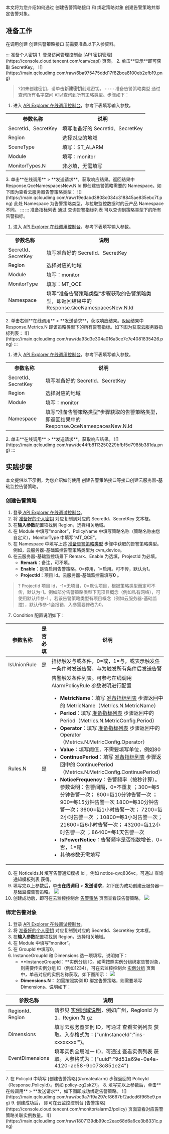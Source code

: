 本文将为您介绍如何通过 <dx-tag-link link="https://cloud.tencent.com/document/product/248/51287" tag="API">创建告警策略接口</dx-tag-link> 和 <dx-tag-link link="https://cloud.tencent.com/document/product/248/40421" tag="API">绑定策略对象</dx-tag-link> 创建告警策略并绑定告警对象。







## 准备工作[](id:preparationsteps)

在调用创建 <dx-tag-link link="https://cloud.tencent.com/document/product/248/51287" tag="API">创建告警策略接口</dx-tag-link> 前需要准备以下入参资料。



<dx-tabs>
::: 准备个人密钥
 1. 登录访问管理控制台 [API 密钥管理](https://console.cloud.tencent.com/cam/capi) 页面。
 2. 单击**显示**即可获取 SecretKey。
 ![](https://main.qcloudimg.com/raw/6ba975475ddd17f82bca8100eb2efb19.png)

> ?如未创建密钥，请单击**新建密钥**创建密钥。
 :::
 ::: 准备告警策略类型
 通过 <dx-tag-link link="https://cloud.tencent.com/document/product/248/48683" tag="API">查询所有名字空间</dx-tag-link> 可以查询到所有策略类型。步骤如下：
1. 进入 [API Explorer 在线调用控制台](https://console.cloud.tencent.com/api/explorer?Product=monitor&Version=2018-07-24&Action=DescribeAllNamespaces)，参考下表填写输入参数。
<table>
	<tr>
	<th>参数名称</th>
	<th>说明</th>
	</tr>
	<tr>
		<td>SecretId、SecretKey</td>
		<td>填写准备好的 SecretId、SecretKey</td>
	</tr>
	<tr>
		<td>Region</td>
		<td>选择对应的地域</td>
	</tr>
	<tr>
		<td>SceneType</td>
		<td>填写：ST_ALARM</td>
	</tr>
	<tr>
		<td>Module</td>
		<td>填写：monitor</td>
	</tr>
	<tr>
		<td>MonitorTypes.N </td>
		<td>非必填，无需填写</td>
	</tr>
</table>
3. 单击**在线调用** > **发送请求**，获取响应结果。返回结果中 Response.QceNamespacesNew.N.Id 即创建告警策略需要的 Namespace。如下图为查看云服务器告警策略类型：
![](https://main.qcloudimg.com/raw/19edabd3808c034c318845ae835ebc7f.png)
<dx-alert infotype="notice" title="">
此处 Namespace 为告警策略类型，与拉取监控数据时的云产品 Namespace 不同。
</dx-alert>
:::
::: 准备指标列表
通过 <dx-tag-link link="https://cloud.tencent.com/document/product/248/51283" tag="API">查询告警指标列表</dx-tag-link> 可以查询到策略类型下的所有告警指标。

1. 进入 [API Explorer 在线调用控制台](https://console.cloud.tencent.com/api/explorer?Product=monitor&Version=2018-07-24&Action=DescribeAlarmMetrics)，参考下表填写输入参数。
<table>
	<tr>
	<th>参数名称</th>
	<th>说明</th>
	</tr>
	<tr>
		<td>SecretId、SecretKey</td>
		<td>填写准备好的 SecretId、SecretKey</td>
	</tr>
	<tr>
		<td>Region</td>
		<td>选择对应的地域</td>
	</tr>
	<tr>
		<td>Module</td>
		<td>填写：monitor</td>
	</tr>
		<tr>
		<td>MonitorType</td>
		<td>填写：MT_QCE</td>
	</tr>
	<tr>
		<td>Namespace</td>
		<td>填写“准备告警策略类型”步骤获取的告警策略类型，即返回结果中的 Response.QceNamespacesNew.N.Id</td>
	</tr>
</table>
2. 单击右侧**在线调用** > **发送请求**，获取响应结果。返回结果中 Response.Metrics.N 即该策略类型下的所有告警指标。如下图为获取云服务器指标列表：
 ![](https://main.qcloudimg.com/raw/da93d3e304a016a3ce7c7e4081835426.png)
:::


1. 进入 [API Explorer 在线调用控制台](https://console.cloud.tencent.com/api/explorer?Product=monitor&Version=2018-07-24&Action=DescribeAlarmEvents&SignVersion=)，参考下表填写输入参数。
<table>
	<tr>
	<th>参数名称</th>
	<th>说明</th>
	</tr>
	<tr>
		<td>SecretId、SecretKey</td>
		<td>填写准备好的 SecretId、SecretKey</td>
	</tr>
	<tr>
		<td>Region</td>
		<td>选择对应的地域</td>
	</tr>
	<tr>
		<td>Module</td>
		<td>填写：monitor</td>
	</tr>
	<tr>
		<td>Namespace</td>
		<td>填写“准备告警策略类型”步骤获取的告警策略类型，即返回结果中的 Response.QceNamespacesNew.N.Id</td>
	</tr>
</table>
2. 单击**在线调用** > **发送请求**，获取响应结果。
  ![](https://main.qcloudimg.com/raw/de44fb8113250229bfbf5d7985b381da.png)
   :::
</dx-tabs>


## 实践步骤

本文提供以下示例，为您介绍如何使用  <dx-tag-link link="https://cloud.tencent.com/document/product/248/51287" tag="API">创建告警策略接口</dx-tag-link>等接口创建云服务器-基础监控告警策略。

### 创建告警策略[](id:createalarm)

1. 登录[ API Explorer 在线调试控制台](https://console.cloud.tencent.com/api/explorer?Product=monitor&Version=2018-07-24&Action=CreateAlarmPolicy&SignVersion=)。
2. 将 [准备好的个人密钥](#preparationsteps) 对应复制到对应的 SecretId、SecretKey 文本框。
3. 在**输入参数**配置项找到 Region，选择相关地域。
4. 在 Module 中填写“monitor”，PolicyName 中填写策略名称（策略名称由您自定义），MonitorType 中填写“MT_QCE”。
5. 在 Namespace 中填写上述 [准备告警策略类型](#preparationsteps) 步骤中获取的告警策略类型。例如，云服务器-基础监控告警策略类型为 cvm_device。
6. 在云服务器-基础监控场景下 Remark、Enable 为选填，ProjectId 为必填。
	- **Remark**：备注，可不填。
	- **Enable**：是否启用告警策略。0=停用，1=启用。可不传，默认为1。
	- **ProjectId**：项目 Id。云服务器-基础监控需填写**0** 。
> ? ProjectId 项目 Id，-1=无项目，0=默认项目，根据策略类型而定可不传，默认为-1。例如部分告警策略类型下无项目概念（例如私有网络），可使用默认传参-1 。若该告警策略类型有项目概念（例如云服务器-基础监控），默认传参-1会报错，入参需要修改为0。
7. Condition 配置说明如下：
<table>
<thead>
<tr>
<th>参数名称</th>
<th>是否必填</th>
<th>说明</th>
</tr>
</thead>
<tbody><tr>
<td>IsUnionRule</td>
<td>是</td>
<td>指标触发与或条件，0=或，1=与，或表示触发任一条件时发送告警，与为触发所有条件后发送告警</td>
</tr>
<tr>
<td>Rules.N</td>
<td>是</td>
<td>告警触发条件列表。可参考在线调用 AlarmPolicyRule 参数说明进行配置<ul><li> <strong>MetricName</strong>：填写 <a href="#preparationsteps">准备指标列表</a> 步骤返回中的 MetricName（Metrics.N.MetricName）</li><li><strong>Period</strong>：填写 <a href="#preparationsteps">准备指标列表</a> 步骤返回中的 Period（Metrics.N.MetricConfig.Period）</li><li><strong>Operator</strong>：填写 <a href="#preparationsteps">准备指标列表</a> 步骤返回中的 Operator（Metrics.N.MetricConfig.Operator）</li><li><strong>Value</strong>：填写阈值，不需要填写单位，例如80</li><li><strong>ContinuePeriod</strong>：填写 <a href="#preparationsteps">准备指标列表</a> 步骤返回中的 ContinuePeriod（Metrics.N.MetricConfig.ContinuePeriod）</li><li><strong>NoticeFrequency</strong>：告警频率（按秒计算）。参数说明：告警间隔，0=不重复 ；300=每5分钟告警一次； 600=每10分钟告警一次 ；900=每15分钟告警一次 1800=每30分钟告警一次；3600=每1小时告警一次； 7200=每2小时告警一次 ；10800=每3小时告警一次； 21600=每6小时告警一次； 43200=每12小时告警一次 ；86400=每1天告警一次</li><li><strong>IsPowerNotice</strong>：告警频率是否指数增长，0=否，1=是</li><li>其他参数无需填写</li></ul></td>
</tr>
</tbody></table>

8. 在 NoticeIds.N 填写告警通知模板 Id ，例如 notice-qvq836vc。可通过 <dx-tag-link link="https://cloud.tencent.com/document/product/248/51280" tag="API">查询通知模板列表</dx-tag-link> 获得。
9. 填写完以上参数后，单击**在线调用** > **发送请求**，如下图为成功创建云服务器—基础监控告警策略。
![](https://main.qcloudimg.com/raw/c671b947114a3058b57918b7b1a44d01.png)
10. 创建成功后，即可在云监控控制台 [告警策略](https://console.cloud.tencent.com/monitor/alarm2/policy) 页面查看该告警策略。
![](https://main.qcloudimg.com/raw/f40337bf7649bc856c56dc76893f4c39.png)




### 绑定告警对象
1. 登录 [API Explorer 在线调试控制台](https://console.cloud.tencent.com/api/explorer?Product=monitor&Version=2018-07-24&Action=BindingPolicyObject&SignVersion=)。
2. 将 [准备好的个人密钥](#spreparationsteps) 对应复制到对应的 SecretId、SecretKey 文本框。
3. 在**输入参数**配置项找到 Region，选择相关地域。
4. 在 Module 中填写“monitor”。
5. 在 GroupId 中填写0。
6. InstanceGroupId 和 Dimensions  选一项填写，说明如下：
	- **InstanceGroupId：**实例分组 ID。如需按照实例分组绑定告警对象，则需要传实例分组 ID（例如1234），可在云监控控制台 [实例分组](https://console.cloud.tencent.com/monitor/instanceGroup) 页面中，单击对应的实例名称获取，如下图所示：
		![](https://main.qcloudimg.com/raw/5ae5c7e894c88a133063909901ee562f.png)
	- **Dimensions.N：** 如需按照实例 ID 绑定告警策略，则需要填写 Dimensions。说明如下：
<table>
<thead>
<tr>
<th>参数名称</th>
<th>说明</th>
</tr>
</thead>
<tbody><tr>
<td>RegionId、Region</td>
<td>请参见 <a href="https://cloud.tencent.com/document/product/248/50863">实例地域说明</a>，例如广州，RegionId 为1，Region 为 gz</td>
</tr>
<tr>
<td>Dimensions</td>
<td>填写云服务器实例 ID，可通过 <dx-tag-link link="https://cloud.tencent.com/document/product/213/15728" tag="API">查看实例列表</dx-tag-link> 获取。入参格式为：{"unInstanceId":"ins-xxxxxxxx'"}。</td>
</tr>
<tr>
<td>EventDimensions</td>
<td>填写实例全局唯一 ID，可通过 <dx-tag-link link="https://cloud.tencent.com/document/product/213/15728" tag="API">查看实例列表</dx-tag-link> 获取。入参格式为：{"uuid":"9d51a69e-0e4a-4120-ae58-9c073c851e24"}</td>
</tr>
</tbody></table>
7. 在 PolicyId 中填写 [创建告警策略](#createalarm) 步骤返回的 PolicyId（Response.PolicyId）。例如 policy-zg2sk27j。
8. 填写完以上参数后，单击**在线调用** > **发送请求**，如下图即成功绑定告警策略。
   ![](https://main.qcloudimg.com/raw/bc9a7ff9a297cf8667bf2adcd6f965e9.png)
9. 创建成功后， 即可在云监控控制台 [告警策略](https://console.cloud.tencent.com/monitor/alarm2/policy) 页面查看对应告警策略关联实例数量。
   ![](https://main.qcloudimg.com/raw/1807139db99cc2eac68d6a6ce3b8331c.png)



